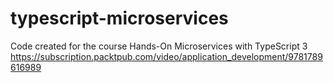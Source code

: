 # typescript-microservices

Code created for the course Hands-On Microservices with TypeScript 3
https://subscription.packtpub.com/video/application_development/9781789616989
